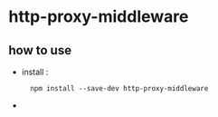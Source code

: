 # http-proxy-middleware

## how to use

* install :

        npm install --save-dev http-proxy-middleware

*

